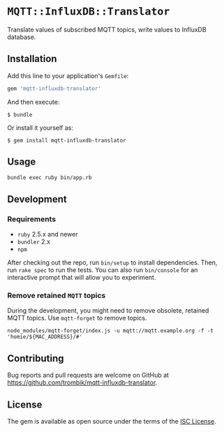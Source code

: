 # `MQTT::InfluxDB::Translator`

Translate values of subscribed MQTT topics, write values to InfluxDB database.

## Installation

Add this line to your application's `Gemfile`:

```ruby
gem 'mqtt-influxdb-translator'
```

And then execute:

    $ bundle

Or install it yourself as:

    $ gem install mqtt-influxdb-translator

## Usage

```console
bundle exec ruby bin/app.rb
```

## Development

### Requirements

- `ruby` 2.5.x and newer
- `bundler` 2.x
- `npm`

After checking out the repo, run `bin/setup` to install dependencies. Then,
run `rake spec` to run the tests. You can also run `bin/console` for an
interactive prompt that will allow you to experiment.

### Remove retained `MQTT` topics

During the development, you might need to remove obsolete, retained MQTT
topics. Use `mqtt-forget` to remove topics.

```console
node_modules/mqtt-forget/index.js -u mqtt://mqtt.example.org -f -t 'homie/${MAC_ADDRESS}/#'
```

## Contributing

Bug reports and pull requests are welcome on GitHub at
https://github.com/trombik/mqtt-influxdb-translator.

## License

The gem is available as open source under the terms of the [ISC
License](https://opensource.org/licenses/ISC).
